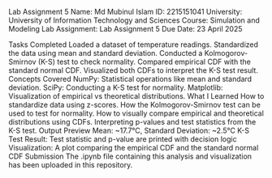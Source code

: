Lab Assignment 5
Name: Md Mubinul Islam
ID: 2215151041
University: University of Information Technology and Sciences
Course: Simulation and Modeling Lab
Assignment: Lab Assignment 5
Due Date: 23 April 2025

Tasks Completed
Loaded a dataset of temperature readings.
Standardized the data using mean and standard deviation.
Conducted a Kolmogorov-Smirnov (K-S) test to check normality.
Compared empirical CDF with the standard normal CDF.
Visualized both CDFs to interpret the K-S test result.
Concepts Covered
NumPy: Statistical operations like mean and standard deviation.
SciPy: Conducting a K-S test for normality.
Matplotlib: Visualization of empirical vs theoretical distributions.
What I Learned
How to standardize data using z-scores.
How the Kolmogorov-Smirnov test can be used to test for normality.
How to visually compare empirical and theoretical distributions using CDFs.
Interpreting p-values and test statistics from the K-S test.
Output Preview
Mean: ~17.7°C, Standard Deviation: ~2.5°C
K-S Test Result: Test statistic and p-value are printed with decision logic
Visualization: A plot comparing the empirical CDF and the standard normal CDF
Submission
The .ipynb file containing this analysis and visualization has been uploaded in this repository.
